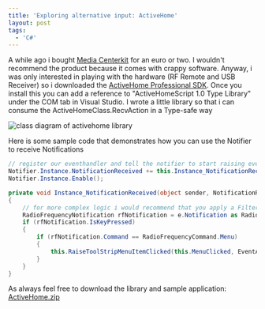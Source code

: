 ```yaml
---
title: 'Exploring alternative input: ActiveHome'
layout: post
tags:
  - 'C#'
---
```

A while ago i bought [Media Centerkit](http://www.easycomputing.com/product.asp?ref=3655) for an euro or two. I wouldn't recommend the product because it comes with crappy software. Anyway, i was only interested in playing with the hardware (RF Remote and USB Receiver) so i downloaded the [ActiveHome Professional SDK](http://www.activehomepro.com/sdk/sdk-info.html). Once you install this you can add a reference to "ActiveHomeScript 1.0 Type Library" under the COM tab in Visual Studio. I wrote a little library so that i can consume the ActiveHomeClass.RecvAction in a Type-safe way

![class diagram of activehome library](http://www.timvw.be/wp-content/images/activehomelibrary.png)

Here is some sample code that demonstrates how you can use the Notifier to receive Notifications

```csharp
// register our eventhandler and tell the notifier to start raising events
Notifier.Instance.NotificationReceived += this.Instance_NotificationReceived;
Notifier.Instance.Enable();

private void Instance_NotificationReceived(object sender, NotificationReceivedEventArgs e)
{
	// for more complex logic i would recommend that you apply a Filter pattern...
	RadioFrequencyNotification rfNotification = e.Notification as RadioFrequencyNotification;
	if (rfNotification.IsKeyPressed)
	{
		if (rfNotification.Command == RadioFrequencyCommand.Menu)
		{
			this.RaiseToolStripMenuItemClicked(this.MenuClicked, EventArgs.Empty);
		}
	}
}
```

As always feel free to download the library and sample application: [ActiveHome.zip](http://www.timvw.be/wp-content/code/csharp/ActiveHome.zip)
